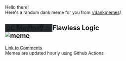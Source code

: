 Hello there! <br>Here's a random dank meme for you from [r/dankmemes](https://reddit.com/r/dankmemes)!<br>
## <span style="background-color: #24292e">OC Maymay ♨ </span> Flawless Logic<br>![meme](https://i.redd.it/3z7dqyjy8yd51.jpg)<br>
[Link to Comments](https://reddit.com/r/dankmemes/comments/i0hyts/flawless_logic/)<br>
Memes are updated hourly using Github Actions